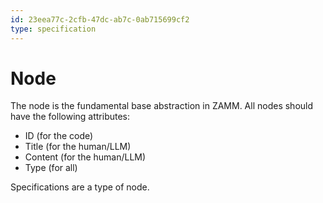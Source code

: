 ```yaml
---
id: 23eea77c-2cfb-47dc-ab7c-0ab715699cf2
type: specification
---
```


# Node

The node is the fundamental base abstraction in ZAMM. All nodes should have the following attributes:

- ID (for the code)
- Title (for the human/LLM)
- Content (for the human/LLM)
- Type (for all)

Specifications are a type of node.
